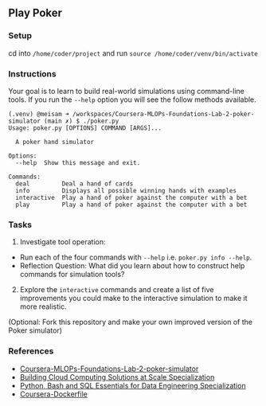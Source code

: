 ## Play Poker

### Setup
cd into `/home/coder/project` and run `source /home/coder/venv/bin/activate`

### Instructions

Your goal is to learn to build real-world simulations using command-line tools. 
If you run the ```--help``` option you will see the follow methods available.

```
(.venv) @meisam ➜ /workspaces/Coursera-MLOPs-Foundations-Lab-2-poker-simulator (main ✗) $ ./poker.py 
Usage: poker.py [OPTIONS] COMMAND [ARGS]...

  A poker hand simulator

Options:
  --help  Show this message and exit.

Commands:
  deal         Deal a hand of cards
  info         Displays all possible winning hands with examples
  interactive  Play a hand of poker against the computer with a bet
  play         Play a hand of poker against the computer with a bet
```

### Tasks

1. Investigate tool operation:

* Run each of the four commands with `--help` i.e. `poker.py info --help`.
* Reflection Question:  What did you learn about how to construct help commands for simulation tools?

2. Explore the `interactive` commands and create a list of five improvements you could make to the interactive simulation to make it more realistic.  

(Optional:  Fork this repository and make your own improved version of the Poker simulator)





### References

* [Coursera-MLOPs-Foundations-Lab-2-poker-simulator](https://github.com/nogibjj/Coursera-MLOPs-Foundations-Lab-2-poker-simulator)
* [Building Cloud Computing Solutions at Scale Specialization](https://www.coursera.org/specializations/building-cloud-computing-solutions-at-scale)
* [Python, Bash and SQL Essentials for Data Engineering Specialization](https://www.coursera.org/learn/web-app-command-line-tools-for-data-engineering-duke)
* [Coursera-Dockerfile](https://gist.github.com/noahgift/82a34d56f0a8f347865baaa685d5e98d)
